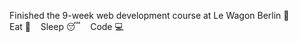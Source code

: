 <!--
**coDecs27/coDecs27** is a ✨ _special_ ✨ repository because its `README.md` (this file) appears on your GitHub profile. -->

Finished the 9-week web development course at Le Wagon Berlin  💪
<br>
Eat  :fork_and_knife: &nbsp;&nbsp; Sleep  :sleeping: &nbsp;&nbsp; Code :computer:
